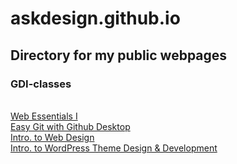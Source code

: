 # askdesign.github.io
<h2>Directory for my public webpages</h2>
<h3>GDI-classes</h3>
&nbsp;<br />
<a href="https://askdesign.github.io/gdi-html-css/web-design-1/">Web Essentials I</a><br />
<a href="https://askdesign.github.io/gdi-tech101/intro-git-github-desktop/">Easy Git with Github Desktop</a><br />
<a href="https://askdesign.github.io/Intro-to-Web-Design/">Intro. to Web Design</a><br />
<a href="https://askdesign.github.io/gdi-wordpress/intro-wp-blocktheme-design-dev">Intro. to WordPress Theme Design & Development</a>

